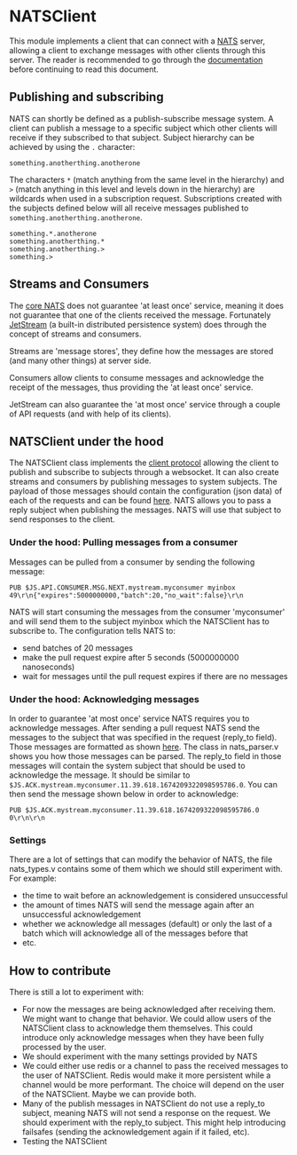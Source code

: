 # NATSClient

This module implements a client that can connect with a [NATS](https://nats.io/) server, allowing a client to exchange messages with other clients through this server. The reader is recommended to go through the [documentation](https://docs.nats.io/) before continuing to read this document.

## Publishing and subscribing
NATS can shortly be defined as a publish-subscribe message system. A client can publish a message to a specific subject which other clients will receive if they subscribed to that subject. Subject hierarchy can be achieved by using the `.` character:
```
something.anotherthing.anotherone
```
The characters `*` (match anything from the same level in the hierarchy) and `>` (match anything in this level and levels down in the hierarchy) are wildcards when used in a subscription request. Subscriptions created with the subjects defined below will all receive messages published to `something.anotherthing.anotherone`.
```
something.*.anotherone
something.anotherthing.*
something.anotherthing.>
something.>
```

## Streams and Consumers
The [core NATS](https://docs.nats.io/nats-concepts/core-nats) does not guarantee 'at least once' service, meaning it does not guarantee that one of the clients received the message. Fortunately [JetStream](https://docs.nats.io/nats-concepts/jetstream) (a built-in distributed persistence system) does through the concept of streams and consumers. 

Streams are 'message stores', they define how the messages are stored (and many other things) at server side.

Consumers allow clients to consume messages and acknowledge the receipt of the messages, thus providing the 'at least once' service.

JetStream can also guarantee the 'at most once' service through a couple of API requests (and with help of its clients).

## NATSClient under the hood
The NATSClient class implements the [client protocol](https://docs.nats.io/reference/reference-protocols/nats-protocol#msg) allowing the client to publish and subscribe to subjects through a websocket. It can also create streams and consumers by publishing messages to system subjects. The payload of those messages should contain the configuration (json data) of each of the requests and can be found [here](https://github.com/nats-io/jsm.go/tree/main/schemas/jetstream/api/v1). NATS allows you to pass a reply subject when publishing the messages. NATS will use that subject to send responses to the client. 

### Under the hood: Pulling messages from a consumer
Messages can be pulled from a consumer by sending the following message:
```
PUB $JS.API.CONSUMER.MSG.NEXT.mystream.myconsumer myinbox 49\r\n{"expires":5000000000,"batch":20,"no_wait":false}\r\n
```
NATS will start consuming the messages from the consumer 'myconsumer' and will send them to the subject myinbox which the NATSClient has to subscribe to. The configuration tells NATS to:
- send batches of 20 messages
- make the pull request expire after 5 seconds (5000000000 nanoseconds)
- wait for messages until the pull request expires if there are no messages

### Under the hood: Acknowledging messages
In order to guarantee 'at most once' service NATS requires you to acknowledge messages. After sending a pull request NATS send the messages to the subject that was specified in the request (reply_to field). Those messages are formatted as shown [here](https://docs.nats.io/reference/reference-protocols/nats-protocol#msg). The class in nats_parser.v shows you how those messages can be parsed. The reply_to field in those messages will contain the system subject that should be used to acknowledge the message. It should be similar to `$JS.ACK.mystream.myconsumer.11.39.618.1674209322098595786.0`. You can then send the message shown below in order to acknowledge:
```
PUB $JS.ACK.mystream.myconsumer.11.39.618.1674209322098595786.0 0\r\n\r\n
```

### Settings
There are a lot of settings that can modify the behavior of NATS, the file nats_types.v contains some of them which we should still experiment with. For example:
- the time to wait before an acknowledgement is considered unsuccessful
- the amount of times NATS will send the message again after an unsuccessful acknowledgement
- whether we acknowledge all messages (default) or only the last of a batch which will acknowledge all of the messages before that
- etc.

## How to contribute
There is still a lot to experiment with:
- For now the messages are being acknowledged after receiving them. We might want to change that behavior. We could allow users of the NATSClient class to acknowledge them themselves. This could introduce only acknowledge messages when they have been fully processed by the user.
- We should experiment with the many settings provided by NATS
- We could either use redis or a channel to pass the received messages to the user of NATSClient. Redis would make it more persistent while a channel would be more performant. The choice will depend on the user of the NATSClient. Maybe we can provide both.
- Many of the publish messages in NATSClient do not use a reply_to subject, meaning NATS will not send a response on the request. We should experiment with the reply_to subject. This might help introducing failsafes (sending the acknowledgement again if it failed, etc).
- Testing the NATSClient